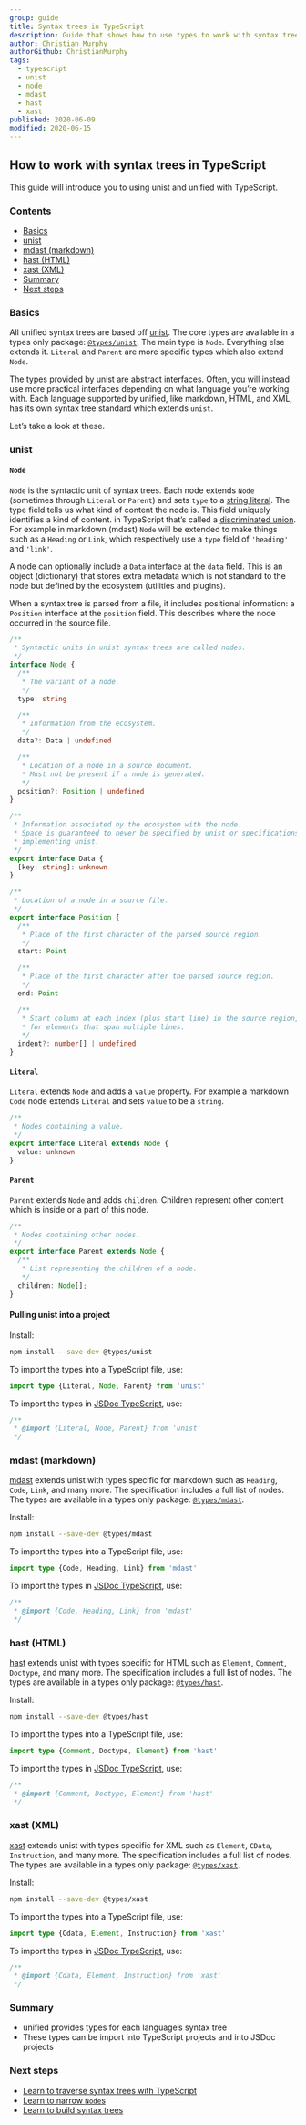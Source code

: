 ```yaml
---
group: guide
title: Syntax trees in TypeScript
description: Guide that shows how to use types to work with syntax trees
author: Christian Murphy
authorGithub: ChristianMurphy
tags:
  - typescript
  - unist
  - node
  - mdast
  - hast
  - xast
published: 2020-06-09
modified: 2020-06-15
---
```


## How to work with syntax trees in TypeScript

This guide will introduce you to using unist and unified with TypeScript.

### Contents

* [Basics](#basics)
* [unist](#unist)
* [mdast (markdown)](#mdast-markdown)
* [hast (HTML)](#hast-html)
* [xast (XML)](#xast-xml)
* [Summary](#summary)
* [Next steps](#next-steps)

### Basics

All unified syntax trees are based off [unist][].
The core types are available in a types only package:
[`@types/unist`][ts-unist].
The main type is `Node`.
Everything else extends it.
`Literal` and `Parent` are more specific types which also extend `Node`.

The types provided by unist are abstract interfaces.
Often, you will instead use more practical interfaces depending on what language
you’re working with.
Each language supported by unified, like markdown, HTML, and XML, has its own
syntax tree standard which extends `unist`.

Let’s take a look at these.

### unist

#### `Node`

`Node` is the syntactic unit of syntax trees.
Each node extends `Node` (sometimes through `Literal` or `Parent`) and sets
`type` to a [string literal][ts-literal].
The type field tells us what kind of content the node is.
This field uniquely identifies a kind of content.
in TypeScript that’s called a
[discriminated union][ts-discriminated-union].
For example in markdown (mdast) `Node` will be extended to make things such as a
`Heading` or `Link`, which respectively use a `type` field of `'heading'` and
`'link'`.

A node can optionally include a `Data` interface at the `data` field.
This is an object (dictionary) that stores extra metadata which is not standard
to the node but defined by the ecosystem (utilities and plugins).

When a syntax tree is parsed from a file, it includes positional information:
a `Position` interface at the `position` field.
This describes where the node occurred in the source file.

```ts
/**
 * Syntactic units in unist syntax trees are called nodes.
 */
interface Node {
  /**
   * The variant of a node.
   */
  type: string

  /**
   * Information from the ecosystem.
   */
  data?: Data | undefined

  /**
   * Location of a node in a source document.
   * Must not be present if a node is generated.
   */
  position?: Position | undefined
}

/**
 * Information associated by the ecosystem with the node.
 * Space is guaranteed to never be specified by unist or specifications
 * implementing unist.
 */
export interface Data {
  [key: string]: unknown
}

/**
 * Location of a node in a source file.
 */
export interface Position {
  /**
   * Place of the first character of the parsed source region.
   */
  start: Point

  /**
   * Place of the first character after the parsed source region.
   */
  end: Point

  /**
   * Start column at each index (plus start line) in the source region,
   * for elements that span multiple lines.
   */
  indent?: number[] | undefined
}

```

#### `Literal`

`Literal` extends `Node` and adds a `value` property.
For example a markdown `Code` node extends `Literal` and sets `value` to be a
`string`.

```ts
/**
 * Nodes containing a value.
 */
export interface Literal extends Node {
  value: unknown
}
```

#### `Parent`

`Parent` extends `Node` and adds `children`.
Children represent other content which is inside or a part of this node.

```ts
/**
 * Nodes containing other nodes.
 */
export interface Parent extends Node {
  /**
   * List representing the children of a node.
   */
  children: Node[];
}
```

#### Pulling unist into a project

Install:

```bash
npm install --save-dev @types/unist
```

To import the types into a TypeScript file, use:

```ts
import type {Literal, Node, Parent} from 'unist'
```

To import the types in [JSDoc TypeScript][ts-jsdoc], use:

```js
/**
 * @import {Literal, Node, Parent} from 'unist'
 */
```

### mdast (markdown)

[mdast][] extends unist with types specific for markdown such as `Heading`,
`Code`, `Link`, and many more.
The specification includes a full list of nodes.
The types are available in a types only package: [`@types/mdast`][ts-mdast].

Install:

```bash
npm install --save-dev @types/mdast
```

To import the types into a TypeScript file, use:

```ts
import type {Code, Heading, Link} from 'mdast'
```

To import the types in [JSDoc TypeScript][ts-jsdoc], use:

```js
/**
 * @import {Code, Heading, Link} from 'mdast'
 */
```

### hast (HTML)

[hast][] extends unist with types specific for HTML such as
`Element`, `Comment`, `Doctype`, and many more.
The specification includes a full list of nodes.
The types are available in a types only package: [`@types/hast`][ts-hast].

Install:

```bash
npm install --save-dev @types/hast
```

To import the types into a TypeScript file, use:

```ts
import type {Comment, Doctype, Element} from 'hast'
```

To import the types in [JSDoc TypeScript][ts-jsdoc], use:

```js
/**
 * @import {Comment, Doctype, Element} from 'hast'
 */
```

### xast (XML)

[xast][] extends unist with types specific for XML such as
`Element`, `CData`, `Instruction`, and many more.
The specification includes a full list of nodes.
The types are available in a types only package: [`@types/xast`][ts-xast].

Install:

```bash
npm install --save-dev @types/xast
```

To import the types into a TypeScript file, use:

```ts
import type {Cdata, Element, Instruction} from 'xast'
```

To import the types in [JSDoc TypeScript][ts-jsdoc], use:

```js
/**
 * @import {Cdata, Element, Instruction} from 'xast'
 */
```

### Summary

* unified provides types for each language’s syntax tree
* These types can be import into TypeScript projects and into JSDoc projects

### Next steps

* [Learn to traverse syntax trees with TypeScript](/learn/recipe/tree-traversal-typescript/)
* [Learn to narrow `Node`s](/learn/recipe/narrow-node-typescript/)
* [Learn to build syntax trees](/learn/recipe/build-a-syntax-tree/)

<!-- Definitions -->

[unist]: https://github.com/syntax-tree/unist

[mdast]: https://github.com/syntax-tree/mdast

[hast]: https://github.com/syntax-tree/hast

[xast]: https://github.com/syntax-tree/xast#readme

[ts-unist]: https://www.npmjs.com/package/@types/unist

[ts-mdast]: https://www.npmjs.com/package/@types/mdast

[ts-hast]: https://www.npmjs.com/package/@types/hast

[ts-xast]: https://www.npmjs.com/package/@types/xast

[ts-jsdoc]: https://www.typescriptlang.org/docs/handbook/intro-to-js-ts.html

[ts-discriminated-union]: https://www.typescriptlang.org/docs/handbook/2/narrowing.html#discriminated-unions

[ts-literal]: https://www.typescriptlang.org/docs/handbook/2/everyday-types.html#literal-types
